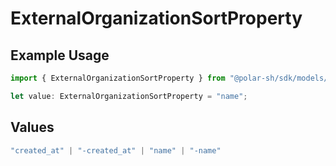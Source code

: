 # ExternalOrganizationSortProperty

## Example Usage

```typescript
import { ExternalOrganizationSortProperty } from "@polar-sh/sdk/models/components";

let value: ExternalOrganizationSortProperty = "name";
```

## Values

```typescript
"created_at" | "-created_at" | "name" | "-name"
```